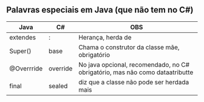 ## Palavras especiais em Java (que não tem no C#)

| Java       | C#       | OBS                                                                          |
| ---------- | -------- | ---------------------------------------------------------------------------- |
| extendes   | :        | Herança, herda de                                                            |
| Super()    | base     | Chama o construtor da classe mãe, obrigatório                                |
| @Overrride | override | No java opcional, recomendado, no C# obrigatório, mas não como dataatributte |
| final      | sealed   | diz que a classe não pode ser herdada mais                                   |

